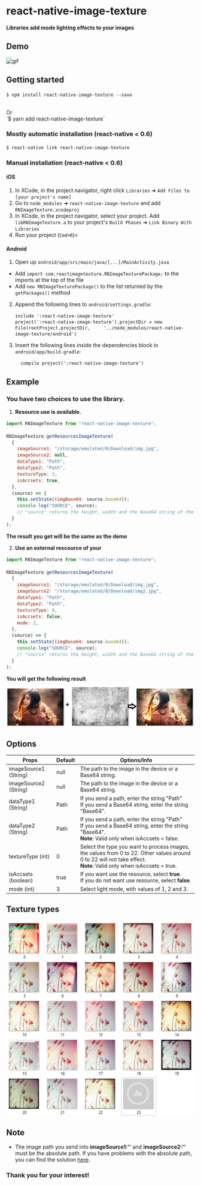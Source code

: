 # react-native-image-texture

**Libraries add mode lighting effects to your images**

## Demo

![gif](https://github.com/alien9996/library-gif/blob/main/Texture.gif?raw=true)

## Getting started

`$ npm install react-native-image-texture --save`

<br />
Or
<br />
`$ yarn add react-native-image-texture`

### Mostly automatic installation (react-native < 0.6)

`$ react-native link react-native-image-texture`

### Manual installation (react-native < 0.6)

#### iOS

1. In XCode, in the project navigator, right click `Libraries` ➜ `Add Files to [your project's name]`
2. Go to `node_modules` ➜ `react-native-image-texture` and add `RNImageTexture.xcodeproj`
3. In XCode, in the project navigator, select your project. Add `libRNImageTexture.a` to your project's `Build Phases` ➜ `Link Binary With Libraries`
4. Run your project (`Cmd+R`)<

#### Android

1. Open up `android/app/src/main/java/[...]/MainActivity.java`

- Add `import com.reactimagetexture.RNImageTexturePackage;` to the imports at the top of the file
- Add `new RNImageTexturePackage()` to the list returned by the `getPackages()` method

2. Append the following lines to `android/settings.gradle`:
   ```
   include ':react-native-image-texture'
   project(':react-native-image-texture').projectDir = new File(rootProject.projectDir, 	'../node_modules/react-native-image-texture/android')
   ```
3. Insert the following lines inside the dependencies block in `android/app/build.gradle`:
   ```
     compile project(':react-native-image-texture')
   ```

## Example

### You have two choices to use the library.

1. **Resource use is available.**

```javascript
import RNImageTexture from "react-native-image-texture";

RNImageTexture.getResourcesImageTexture(
  {
    imageSource1: "/storage/emulated/0/Download/img.jpg",
    imageSource2: null,
    dataType1: "Path",
    dataType2: "Path",
    textureType: 3,
    isAccsets: true,
  },
  (source) => {
    this.setState((imgBase64: source.base64));
    console.log("SOURCE", source);
    // "source" returns the height, width and the Base64 string of the image.
  }
);
```

**The result you get will be the same as the demo**

2. **Use an external rescource of your**

```javascript
import RNImageTexture from "react-native-image-texture";

RNImageTexture.getResourcesImageTexture(
  {
    imageSource1: "/storage/emulated/0/Download/img.jpg",
    imageSource2: "/storage/emulated/0/Download/img2.jpg",
    dataType1: "Path",
    dataType2: "Path",
    textureType: 0,
    isAccsets: false,
    mode: 2,
  },
  (source) => {
    this.setState((imgBase64: source.base64));
    console.log("SOURCE", source);
    // "source" returns the height, width and the Base64 string of the image.
  }
);
```

**You will get the following result**

![Demo1](https://github.com/alien9996/library-gif/blob/main/demo.png?raw=true)

## Options

| Props                 | Default | Options/Info                                                                                                                                                           |
| --------------------- | ------- | ---------------------------------------------------------------------------------------------------------------------------------------------------------------------- |
| imageSource1 (String) | null    | The path to the image in the device or a Base64 string.                                                                                                                |
| imageSource2 (String) | null    | The path to the image in the device or a Base64 string.                                                                                                                |
| dataType1 (String)    | Path    | If you send a path, enter the string "Path"<br>If you send a Base64 string, enter the string "Base64".                                                                 |
| dataType2 (String)    | Path    | If you send a path, enter the string "Path"<br>If you send a Base64 string, enter the string "Base64".<br> **Note**: Valid only when isAccsets = false.                |
| textureType (int)     | 0       | Select the type you want to process images, the values from 0 to 22. Other values around 0 to 22 will not take effect.<br> **Note**: Valid only when isAccsets = true. |
| isAccsets (boolean)   | true    | If you want use the resource, select **true**.<br>If you do not want use resource, select **false**.                                                                   |
| mode (int)            | 3       | Select light mode, with values of 1, 2 and 3.                                                                                                                          |

## Texture types

![filterType](https://github.com/alien9996/library-gif/blob/main/texture_type.png?raw=true)

## Note

- The image path you send into **imageSource1:''** and **imageSource2:''** must be the absolute path. If you have problems with the absolute path, you can find the solution [here](https://stackoverflow.com/questions/52423067/how-to-get-absolute-path-of-a-file-in-react-native).

### Thank you for your interest!
